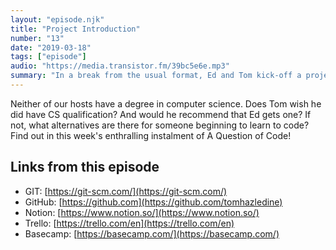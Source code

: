 ```yaml
---
layout: "episode.njk"
title: "Project Introduction"
number: "13"
date: "2019-03-18"
tags: ["episode"]
audio: "https://media.transistor.fm/39bc5e6e.mp3"
summary: "In a break from the usual format, Ed and Tom kick-off a project to uncover all the hidden aspects of  coding as a job."
---
```


Neither of our hosts have a degree in computer science. Does Tom wish he did have CS qualification? And would he recommend that Ed gets one? If not, what alternatives are there for someone beginning to learn to code? Find out in this week's enthralling instalment of A Question of Code!

## Links from this episode

* GIT: [https://git-scm.com/](https://git-scm.com/)
* GitHub: [https://github.com](https://github.com/tomhazledine)
* Notion: [https://www.notion.so/](https://www.notion.so/)
* Trello: [https://trello.com/en](https://trello.com/en)
* Basecamp: [https://basecamp.com/](https://basecamp.com/)
